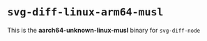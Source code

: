# `svg-diff-linux-arm64-musl`

This is the **aarch64-unknown-linux-musl** binary for `svg-diff-node`
